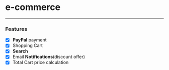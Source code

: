 # e-commerce

_ _ _ _ _ _ _ _ _ _ _ 
### Features
- [x] **PayPal** payment
- [x] Shopping Cart
- [x] **Search**
- [x] Email **Notifications**(discount offer)
- [x] Total Cart price calculation 
